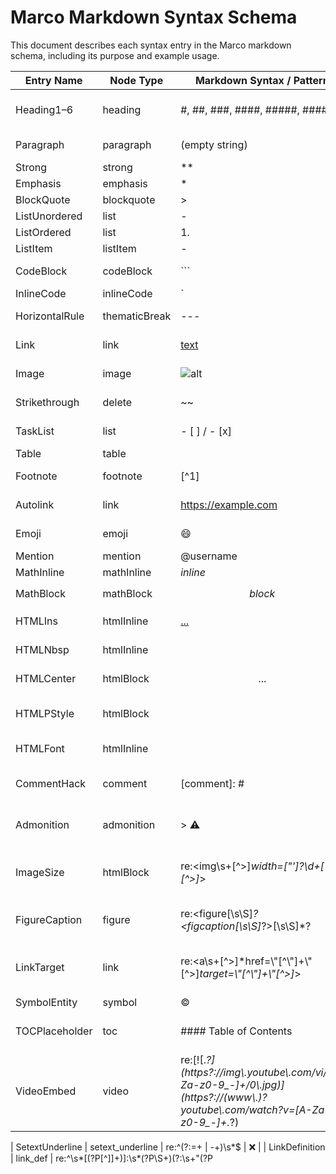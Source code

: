 # Marco Markdown Syntax Schema

This document describes each syntax entry in the Marco markdown schema, including its purpose and example usage.

| Entry Name         | Node Type      | Markdown Syntax / Pattern                | Description                                                                 | Tested |
|--------------------|---------------|------------------------------------------|-----------------------------------------------------------------------------|:------:|
| Heading1–6 | heading | #, ##, ###, ####, #####, ###### | ATX headings, depth 1–6 | ❌ |
| Paragraph | paragraph | (empty string) | Standard paragraph | ❌ |
| Strong | strong | ** | Bold text | ❌ |
| Emphasis | emphasis | * | Italic text | ❌ |
| BlockQuote | blockquote | > | Blockquote | ❌ |
| ListUnordered | list | - | Unordered list | ❌ |
| ListOrdered | list | 1. | Ordered list | ❌ |
| ListItem | listItem | - | List item | ❌ |
| CodeBlock | codeBlock | ``` | Fenced code block | ❌ |
| InlineCode | inlineCode | ` | Inline code | ❌ |
| HorizontalRule | thematicBreak | --- | Horizontal rule | ❌ |
| Link | link | [text](url) | Markdown link | ❌ |
| Image | image | ![alt](url) | Markdown image | ❌ |
| Strikethrough | delete | ~~ | Strikethrough text | ✓ |
| TaskList | list | - [ ] / - [x] | Task list item (GFM) | ✓ |
| Table | table |  | col | ✓ |
| Footnote | footnote | [^1] | Footnote reference | ✓ |
| Autolink | link | <https://example.com> | Autolinked URL | ✓ |
| Emoji | emoji | :smile: | Emoji shortcode | ❌ |
| Mention | mention | @username | User mention | ❌ |
| MathInline | mathInline | $inline$ | Inline math | ❌ |
| MathBlock | mathBlock | $$block$$ | Block math | ❌ |
| HTMLIns | htmlInline | <ins>...</ins> | Inline HTML ins tag | ❌ |
| HTMLNbsp | htmlInline | &nbsp; | Non-breaking space entity | ❌ |
| HTMLCenter | htmlBlock | <center>...</center> | Centered HTML block | ❌ |
| HTMLPStyle | htmlBlock | <p style=...> | Paragraph with style attribute | ❌ |
| HTMLFont | htmlInline | <font color=...> | Font color HTML tag | ❌ |
| CommentHack | comment | [comment]: # | Markdown comment hack | ❌ |
| Admonition | admonition | > :warning: | Admonition block (info/warning) | ❌ |
| ImageSize | htmlBlock | re:<img\\s+[^>]*width=["']?\d+["']?[^>]*> | HTML image tag with width attribute (regex) | ❌ |
| FigureCaption | figure | re:<figure[\\s\\S]*?<figcaption[\\s\\S]*?>[\\s\\S]*?</figcaption> | HTML figure with caption (regex) | ❌ |
| LinkTarget | link | re:<a\\s+[^>]*href=\\\"[^\\\"]+\\\"[^>]*target=\\\"[^\\\"]+\\\"[^>]*> | HTML anchor with target attribute (regex) | ❌ |
| SymbolEntity | symbol | &copy; | &reg; | ❌ |
| TOCPlaceholder | toc | #### Table of Contents | Table of contents placeholder | ❌ |
| VideoEmbed | video | re:\[!\[.*?\]\(https?://img\\.youtube\\.com/vi/[A-Za-z0-9_-]+/0\\.jpg\)\]\(https?://(www\\.)?youtube\\.com/watch\?v=[A-Za-z0-9_-]+.*?\) | YouTube video embed (regex) | ❌ |

| SetextUnderline | setext_underline | re:^(?:=+ | -+)\s*$ | ❌ |
| LinkDefinition | link_def | re:^\s*\[(?P<id>[^\]]+)\]:\s*(?P<url>\S+)(?:\s+"(?P<title>.+?)")? | Reference-style link definition (e.g. `[id]: http://example "Title"`) | ❌ |
| LinkReference | link_reference | re:\[(?P<text>.*?)\]\[(?P<id>[^\]]*)\] | Reference-style link usage (`[text][id]` or `[text][]`) | ❌ |
| LinkShortcut | link_shortcut | re:\[(?P<text>[^\]]+)\]\s*\[\] | Shortcut/collapsed reference link (`[text][]`) | ❌ |
| HardBreak | hardbreak | re:\s{2}$ | Hard line break (two trailing spaces) | ❌ |
| HTMLBr | hardbreak | re:^<br\s*/?>\s*$ | Explicit HTML `<br>` element producing a hard break | ❌ |
| IndentedCode | codeBlock | re:^(?: {4} | \t).+ | ❌ |
| FrontMatterStart | frontmatter_start | re:^---\s*$ | YAML frontmatter start/end markers (delimited by `---`) | ❌ |
| FrontMatterEnd | frontmatter_end | re:^---\s*$ | YAML frontmatter end marker | ❌ |
| DefListTerm | def_term | re:^(?P<term>[^\n].+)\n(?=:\s) | Definition list term (extension: `Term\n: definition`) | ❌ |
| DefListDef | def_description | re:^:\s+(?P<desc>.+) | Definition list description line | ❌ |

## Entry Descriptions

- **Heading1–6**: ATX-style headings, depth 1–6 (`#`, `##`, etc.).
- **Paragraph**: Standard text block.
- **Strong**: Bold text (`**bold**`).
- **Emphasis**: Italic text (`*italic*`).
- **BlockQuote**: Quoted block (`> quote`).
- **ListUnordered**: Unordered list (`- item`).
- **ListOrdered**: Ordered list (`1. item`).
- **ListItem**: List item marker.
- **CodeBlock**: Fenced code block (triple backticks).
- **InlineCode**: Inline code (single backtick).
- **HorizontalRule**: Horizontal rule (`---`).
- **Link**: Markdown link (`[text](url)`).
- **Image**: Markdown image (`![alt](url)`).
- **Strikethrough**: Strikethrough text (`~~strike~~`).
- **TaskList**: Task list item (`- [ ]` or `- [x]`).
- **Table**: Table row (`| col |`).
- **Footnote**: Footnote reference (`[^1]`).
- **Autolink**: Autolinked URL (`<https://...>`).
- **Emoji**: Emoji shortcode (`:smile:`).
- **Mention**: User mention (`@username`).
- **MathInline**: Inline math (`$x^2$`).
- **MathBlock**: Block math (`$$x^2$$`).
- **HTMLIns**: Inline HTML ins tag.
- **HTMLNbsp**: Non-breaking space entity.
- **HTMLCenter**: Centered HTML block.
- **HTMLPStyle**: Paragraph with style attribute.
- **HTMLFont**: Font color HTML tag.
- **CommentHack**: Markdown comment hack.
- **Admonition**: Admonition block (e.g., warning).
- **ImageSize**: HTML image tag with width attribute (regex).
- **FigureCaption**: HTML figure with caption (regex).
- **LinkTarget**: HTML anchor with target attribute (regex).
- **SymbolEntity**: HTML symbol entities.
- **TOCPlaceholder**: Table of contents placeholder.
- **VideoEmbed**: YouTube video embed (regex).
